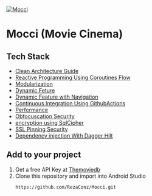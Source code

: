 [![Mocci](https://github.com/RezaConz/Mocci/actions/workflows/android-ci.yml/badge.svg?branch=master)](https://github.com/RezaConz/Mocci/actions/workflows/android-ci.yml)

# Mocci (Movie Cinema)

## Tech Stack
  - [Clean Architecture Guide](https://developer.android.com/jetpack/guide)
  - [Reactive Programming Using Coroutines Flow](https://developer.android.com/kotlin/flow)
  - [Modularization](https://www.techyourchance.com/preliminary-over-modularization-of-android-projects)
  - [Dynamic Feture](https://developer.android.com/guide/playcore/feature-delivery/on-demand)
  - [Dynamic Feature with Navigation](https://developer.android.com/guide/navigation/navigation-dynamic)
  - [Continuous Integration Using GithubActions](https://github.com/features/actions)
  - [Performance ](https://developer.android.com/training/articles/perf-tips)
  - [Obfocuscation Security](https://developer.android.com/studio/build/shrink-code)
  - [encryption using SqlCipher ](https://www.zetetic.net/sqlcipher/sqlcipher-for-android/)
  - [SSL Pinning Security](https://developer.android.com/training/articles/security-config)
  - [Dependency injection With Dagger Hilt](https://developer.android.com/training/dependency-injection)


 ## Add to your project
   1. Get a free API Key at [Themoviedb](https://developers.themoviedb.org/3)
   2. Clone this repository and import into Android Studio
      ```
      https://github.com/RezaConz/Mocci.git
      ```
